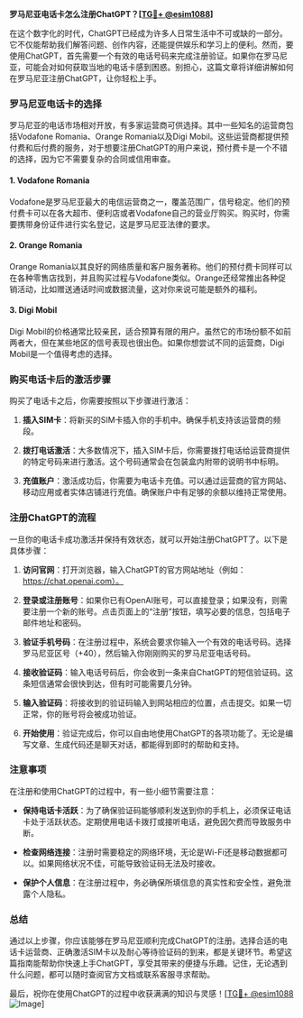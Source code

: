 **罗马尼亚电话卡怎么注册ChatGPT？[[TG💪+ @esim1088](https://t.me/s/esim1088)]**

在这个数字化的时代，ChatGPT已经成为许多人日常生活中不可或缺的一部分。它不仅能帮助我们解答问题、创作内容，还能提供娱乐和学习上的便利。然而，要使用ChatGPT，首先需要一个有效的电话号码来完成注册验证。如果你在罗马尼亚，可能会对如何获取当地的电话卡感到困惑。别担心，这篇文章将详细讲解如何在罗马尼亚注册ChatGPT，让你轻松上手。

### 罗马尼亚电话卡的选择

罗马尼亚的电话市场相对开放，有多家运营商可供选择。其中一些知名的运营商包括Vodafone Romania、Orange Romania以及Digi Mobil。这些运营商都提供预付费和后付费的服务，对于想要注册ChatGPT的用户来说，预付费卡是一个不错的选择，因为它不需要复杂的合同或信用审查。

#### 1. Vodafone Romania
Vodafone是罗马尼亚最大的电信运营商之一，覆盖范围广，信号稳定。他们的预付费卡可以在各大超市、便利店或者Vodafone自己的营业厅购买。购买时，你需要携带身份证件进行实名登记，这是罗马尼亚法律的要求。

#### 2. Orange Romania
Orange Romania以其良好的网络质量和客户服务著称。他们的预付费卡同样可以在各种零售店找到，并且购买过程与Vodafone类似。Orange还经常推出各种促销活动，比如赠送通话时间或数据流量，这对你来说可能是额外的福利。

#### 3. Digi Mobil
Digi Mobil的价格通常比较亲民，适合预算有限的用户。虽然它的市场份额不如前两者大，但在某些地区的信号表现也很出色。如果你想尝试不同的运营商，Digi Mobil是一个值得考虑的选择。

### 购买电话卡后的激活步骤

购买了电话卡之后，你需要按照以下步骤进行激活：

1. **插入SIM卡**：将新买的SIM卡插入你的手机中。确保手机支持该运营商的频段。
   
2. **拨打电话激活**：大多数情况下，插入SIM卡后，你需要拨打电话给运营商提供的特定号码来进行激活。这个号码通常会在包装盒内附带的说明书中标明。

3. **充值账户**：激活成功后，你需要为电话卡充值。可以通过运营商的官方网站、移动应用或者实体店铺进行充值。确保账户中有足够的余额以维持正常使用。

### 注册ChatGPT的流程

一旦你的电话卡成功激活并保持有效状态，就可以开始注册ChatGPT了。以下是具体步骤：

1. **访问官网**：打开浏览器，输入ChatGPT的官方网站地址（例如：https://chat.openai.com）。

2. **登录或注册账号**：如果你已有OpenAI账号，可以直接登录；如果没有，则需要注册一个新的账号。点击页面上的“注册”按钮，填写必要的信息，包括电子邮件地址和密码。

3. **验证手机号码**：在注册过程中，系统会要求你输入一个有效的电话号码。选择罗马尼亚区号（+40），然后输入你刚刚购买的罗马尼亚电话号码。

4. **接收验证码**：输入电话号码后，你会收到一条来自ChatGPT的短信验证码。这条短信通常会很快到达，但有时可能需要几分钟。

5. **输入验证码**：将接收到的验证码输入到网站相应的位置，点击提交。如果一切正常，你的账号将会被成功验证。

6. **开始使用**：验证完成后，你可以自由地使用ChatGPT的各项功能了。无论是编写文章、生成代码还是聊天对话，都能得到即时的帮助和支持。

### 注意事项

在注册和使用ChatGPT的过程中，有一些小细节需要注意：

- **保持电话卡活跃**：为了确保验证码能够顺利发送到你的手机上，必须保证电话卡处于活跃状态。定期使用电话卡拨打或接听电话，避免因欠费而导致服务中断。
  
- **检查网络连接**：注册时需要稳定的网络环境，无论是Wi-Fi还是移动数据都可以。如果网络状况不佳，可能导致验证码无法及时接收。

- **保护个人信息**：在注册过程中，务必确保所填信息的真实性和安全性，避免泄露个人隐私。

### 总结

通过以上步骤，你应该能够在罗马尼亚顺利完成ChatGPT的注册。选择合适的电话卡运营商、正确激活SIM卡以及耐心等待验证码的到来，都是关键环节。希望这篇指南能帮助你快速上手ChatGPT，享受其带来的便捷与乐趣。记住，无论遇到什么问题，都可以随时查阅官方文档或联系客服寻求帮助。

最后，祝你在使用ChatGPT的过程中收获满满的知识与灵感！[[TG💪+ @esim1088](https://t.me/s/esim1088) ![Image](https://i.postimg.cc/4NQfJmqS/Snipaste-2025-05-13-00-14-12.png)]